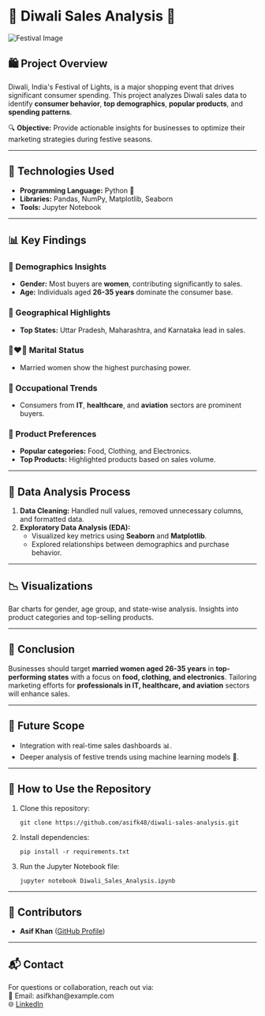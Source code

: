 <!DOCTYPE html>
<html lang="en">
<head>
    <meta charset="UTF-8">
    <meta name="viewport" content="width=device-width, initial-scale=1.0">
    <title>Diwali Sales Analysis</title>
</head>
<body>
    <h1>🎇 Diwali Sales Analysis 🎉</h1>
    <img src="https://user-images.githubusercontent.com/xxxxxx/festival-image.jpg" alt="Festival Image">
    <h2>🛍️ Project Overview</h2>
    <p>
        Diwali, India's Festival of Lights, is a major shopping event that drives significant consumer spending. 
        This project analyzes Diwali sales data to identify <strong>consumer behavior</strong>, 
        <strong>top demographics</strong>, <strong>popular products</strong>, and <strong>spending patterns</strong>.
    </p>
    <p>🔍 <strong>Objective:</strong> Provide actionable insights for businesses to optimize their marketing strategies during festive seasons.</p> 
    <hr>
    <h2>🧰 Technologies Used</h2>
    <ul>
        <li><strong>Programming Language:</strong> Python 🐍</li>
        <li><strong>Libraries:</strong> Pandas, NumPy, Matplotlib, Seaborn</li>
        <li><strong>Tools:</strong> Jupyter Notebook</li>
    </ul>
    <hr>
    <h2>📊 Key Findings</h2>
    <h3>🌟 Demographics Insights</h3>
    <ul>
        <li><strong>Gender:</strong> Most buyers are <strong>women</strong>, contributing significantly to sales.</li>
        <li><strong>Age:</strong> Individuals aged <strong>26-35 years</strong> dominate the consumer base.</li>
    </ul>
    <h3>📍 Geographical Highlights</h3>
    <ul>
        <li><strong>Top States:</strong> Uttar Pradesh, Maharashtra, and Karnataka lead in sales.</li>
    </ul>
    <h3>👩‍❤️‍👨 Marital Status</h3>
    <ul>
        <li>Married women show the highest purchasing power.</li>
    </ul>
    <h3>🏢 Occupational Trends</h3>
    <ul>
        <li>Consumers from <strong>IT</strong>, <strong>healthcare</strong>, and <strong>aviation</strong> sectors are prominent buyers.</li>
    </ul>
    <h3>🛒 Product Preferences</h3>
    <ul>
        <li><strong>Popular categories:</strong> Food, Clothing, and Electronics.</li>
        <li><strong>Top Products:</strong> Highlighted products based on sales volume.</li>
    </ul>
    <hr>
    <h2>🔬 Data Analysis Process</h2>
    <ol>
        <li><strong>Data Cleaning:</strong> Handled null values, removed unnecessary columns, and formatted data.</li>
        <li><strong>Exploratory Data Analysis (EDA):</strong>
            <ul>
                <li>Visualized key metrics using <strong>Seaborn</strong> and <strong>Matplotlib</strong>.</li>
                <li>Explored relationships between demographics and purchase behavior.</li>
            </ul>
        </li>
    </ol> 
    <hr>
    <h2>📉 Visualizations</h2>
    <p>Bar charts for gender, age group, and state-wise analysis. Insights into product categories and top-selling products.</p>
    <hr>
    <h2>📝 Conclusion</h2>
    <p>
        Businesses should target <strong>married women aged 26-35 years</strong> in <strong>top-performing states</strong> 
        with a focus on <strong>food, clothing, and electronics</strong>. Tailoring marketing efforts for <strong>professionals in IT, 
        healthcare, and aviation</strong> sectors will enhance sales.
    </p>
    <hr>
    <h2>🚀 Future Scope</h2>
    <ul>
        <li>Integration with real-time sales dashboards 📊.</li>
        <li>Deeper analysis of festive trends using machine learning models 🤖.</li>
    </ul>
    <hr>
    <h2>🌟 How to Use the Repository</h2>
    <ol>
        <li>Clone this repository:
            <pre><code>git clone https://github.com/asifk48/diwali-sales-analysis.git</code></pre>
        </li>
        <li>Install dependencies:
            <pre><code>pip install -r requirements.txt</code></pre>
        </li>
        <li>Run the Jupyter Notebook file:
            <pre><code>jupyter notebook Diwali_Sales_Analysis.ipynb</code></pre>
        </li>
    </ol>
    <hr>
    <h2>🤝 Contributors</h2>
    <ul>
        <li><strong>Asif Khan</strong> (<a href="https://github.com/asifk48">GitHub Profile</a>)</li>
    </ul>
    <hr>
    <h2>📬 Contact</h2>
    <p>
        For questions or collaboration, reach out via:<br>
        📧 Email: asifkhan@example.com<br>
        🌐 <a href="https://www.linkedin.com/in/asifkhan">LinkedIn</a>
    </p>
</body>
</html>
